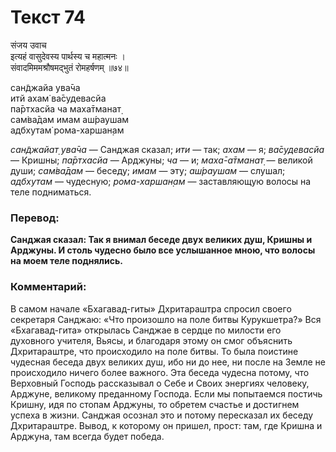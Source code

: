# Текст 74

संजय उवाच  
इत्यहं वासुदेवस्य पार्थस्य च महात्मनः ।  
संवादमिममश्रौषमद्भुतं रोमहर्षणम् ॥७४॥

сан̃джайа ува̄ча  
итй ахам̇ ва̄судевасйа  
па̄ртхасйа ча маха̄тманат̣  
сам̇ва̄дам имам аш́раушам  
адбхутам̇ рома-харшан̣ам

_сан̃джайат̣ ува̄ча_ — Санджая сказал; _ити_ — так; _ахам_ — я; _ва̄судевасйа_ — Кришны; _па̄ртхасйа_ — Арджуны; _ча_ — и; _маха̄-а̄тманат̣_ — великой души; _сам̇ва̄дам_ — беседу; _имам_ — эту; _аш́раушам_ — слушал; _адбхутам_ — чудесную; _рома-харшан̣ам_ — заставляющую волосы на теле подниматься.

### Перевод:

**Санджая сказал: Так я внимал беседе двух великих душ, Кришны и Арджуны. И столь чудесно было все услышанное мною, что волосы на моем теле поднялись.**

### Комментарий:

В самом начале «Бхагавад-гиты» Дхритараштра спросил своего секретаря Санджаю: «Что произошло на поле битвы Курукшетра?» Вся «Бхагавад-гита» открылась Санджае в сердце по милости его духовного учителя, Вьясы, и благодаря этому он смог объяснить Дхритараштре, что происходило на поле битвы. То была поистине чудесная беседа двух великих душ, ибо ни до нее, ни после на Земле не происходило ничего более важного. Эта беседа чудесна потому, что Верховный Господь рассказывал о Себе и Своих энергиях человеку, Арджуне, великому преданному Господа. Если мы попытаемся постичь Кришну, идя по стопам Арджуны, то обретем счастье и достигнем успеха в жизни. Санджая осознал это и потому пересказал их беседу Дхритараштре. Вывод, к которому он пришел, прост: там, где Кришна и Арджуна, там всегда будет победа.